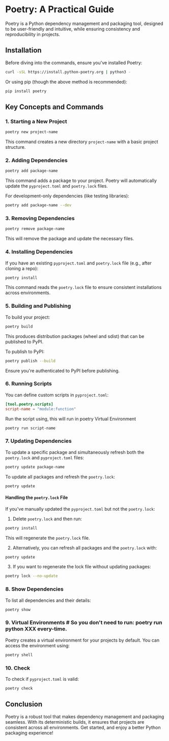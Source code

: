 # Poetry: A Practical Guide

Poetry is a Python dependency management and packaging tool, designed to be user-friendly and intuitive, while ensuring consistency and reproducibility in projects.

## Installation

Before diving into the commands, ensure you've installed Poetry:

```bash
curl -sSL https://install.python-poetry.org | python3 -
```

Or using pip (though the above method is recommended):

```bash
pip install poetry
```

## Key Concepts and Commands

### 1. Starting a New Project

```bash
poetry new project-name
```

This command creates a new directory `project-name` with a basic project structure.

### 2. Adding Dependencies

```bash
poetry add package-name
```

This command adds a package to your project. Poetry will automatically update the `pyproject.toml` and `poetry.lock` files.

For development-only dependencies (like testing libraries):

```bash
poetry add package-name --dev
```

### 3. Removing Dependencies

```bash
poetry remove package-name
```

This will remove the package and update the necessary files.

### 4. Installing Dependencies

If you have an existing `pyproject.toml` and `poetry.lock` file (e.g., after cloning a repo):

```bash
poetry install
```

This command reads the `poetry.lock` file to ensure consistent installations across environments.

### 5. Building and Publishing

To build your project:

```bash
poetry build
```

This produces distribution packages (wheel and sdist) that can be published to PyPI.

To publish to PyPI:

```bash
poetry publish --build
```

Ensure you're authenticated to PyPI before publishing.

### 6. Running Scripts

You can define custom scripts in `pyproject.toml`:

```toml
[tool.poetry.scripts]
script-name = "module:function"
```

Run the script using, this will run in poetry Virtual Environment

```bash
poetry run script-name
```

### 7. Updating Dependencies

To update a specific package and simultaneously refresh both the `poetry.lock` and `pyproject.toml` files:

```bash
poetry update package-name
```

To update all packages and refresh the `poetry.lock`:

```bash
poetry update
```

#### Handling the `poetry.lock` File

If you've manually updated the `pyproject.toml` but not the `poetry.lock`:

1. Delete `poetry.lock` and then run:

```bash
poetry install
```

This will regenerate the `poetry.lock` file.

2. Alternatively, you can refresh all packages and the `poetry.lock` with:

```bash
poetry update
```

3. If you want to regenerate the lock file without updating packages:

```bash
poetry lock --no-update
```

### 8. Show Dependencies

To list all dependencies and their details:

```bash
poetry show
```

### 9. Virtual Environments # So you don't need to run: poetry run python XXX every-time.

Poetry creates a virtual environment for your projects by default. You can access the environment using:

```bash
poetry shell
```

### 10. Check

To check if `pyproject.toml` is valid:

```bash
poetry check
```

## Conclusion

Poetry is a robust tool that makes dependency management and packaging seamless. With its deterministic builds, it ensures that projects are consistent across all environments. Get started, and enjoy a better Python packaging experience!
